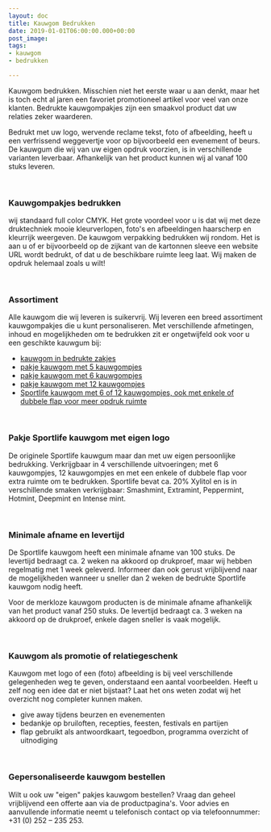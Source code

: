 ```yaml
---
layout: doc
title: Kauwgom Bedrukken
date: 2019-01-01T06:00:00.000+00:00
post_image: 
tags:
- kauwgom
- bedrukken

---
```

<p>Kauwgom bedrukken. Misschien niet het eerste waar u aan denkt, maar het is toch echt al jaren een favoriet promotioneel artikel voor veel van onze klanten. Bedrukte kauwgompakjes zijn een smaakvol product dat uw relaties zeker waarderen.</p>

<p>Bedrukt met uw logo, wervende reclame tekst, foto of afbeelding, heeft u een verfrissend weggevertje voor op bijvoorbeeld een evenement of beurs. De kauwgum die wij van uw eigen opdruk voorzien, is in verschillende varianten leverbaar. Afhankelijk van het product kunnen wij al vanaf 100 stuks leveren.</p>
<br>

<h3 class="pdp">Kauwgompakjes bedrukken</h3>
<p>  
<p> wij standaard full color CMYK. Het grote voordeel voor u is dat wij met deze druktechniek mooie kleurverlopen, foto's en afbeeldingen haarscherp en kleurrijk weergeven. De kauwgom verpakking bedrukken wij rondom. Het is aan u of er bijvoorbeeld op de zijkant van de kartonnen sleeve een website URL wordt bedrukt, of dat u de beschikbare ruimte leeg laat. Wij maken de opdruk helemaal zoals u wilt!</p>
<br>

<h3 class="pdp">Assortiment</h3>
<p>  
<p>Alle kauwgom die wij leveren is suikervrij. Wij leveren een breed assortiment kauwgompakjes die u kunt personaliseren. Met verschillende afmetingen, inhoud en mogelijkheden om te bedrukken zit er ongetwijfeld ook voor u een geschikte kauwgum bij:</p>

<ul>
<li><a class="blue" href="https://www.allpremiums.nl/kauwgom-in-zakje-bedrukken/" title="kauwgom in bedrukte zakjes">kauwgom in bedrukte zakjes</a></li>

<li><a class="blue" href="https://www.allpremiums.nl/pakje-kauwgom-bedrukken/" title="pakje kauwgom met 5 kauwgompjes">pakje kauwgom met 5 kauwgompjes</a></li>

<li><a class="blue" href="https://www.allpremiums.nl/kauwgom-verpakking-bedrukken/" title="pakje kauwgom met 6 kauwgompjes">pakje kauwgom met 6 kauwgompjes</a></li>

<li><a class="blue" href="https://www.allpremiums.nl/kauwgom-laten-bedrukken/" title="pakje kauwgom met 12 kauwgompjes">pakje kauwgom met 12 kauwgompjes</a></li>

<li><a class="blue" href="https://www.allpremiums.nl/sportlife-kauwgom-bedrukken/" title="sportlife kauwgom bedrukken">Sportlife kauwgom met 6 of 12 kauwgompjes, ook met enkele of dubbele flap voor meer opdruk ruimte</a></li>
</ul>
<br>

<h3 class="pdp">Pakje Sportlife kauwgom met eigen logo</h3>
<p>  
<p>De originele Sportlife kauwgum maar dan met uw eigen persoonlijke bedrukking. Verkrijgbaar in 4 verschillende uitvoeringen; met 6 kauwgompjes, 12 kauwgompjes en met een enkele of dubbele flap voor extra ruimte om te bedrukken. Sportlife bevat ca. 20% Xylitol en is in verschillende smaken verkrijgbaar: Smashmint, Extramint, Peppermint, Hotmint, Deepmint en Intense mint.</p>
<br>

<h3 class="pdp">Minimale afname en levertijd</h3>
<p>  
<p>De Sportlife kauwgom heeft een minimale afname van 100 stuks. De levertijd bedraagt ca. 2 weken na akkoord op drukproef, maar wij hebben regelmatig met 1 week geleverd. Informeer dan ook gerust vrijblijvend naar de mogelijkheden wanneer u sneller dan 2 weken de bedrukte Sportlife kauwgom nodig heeft.</p>

<p>Voor de merkloze kauwgom producten is de minimale afname afhankelijk van het product vanaf 250 stuks. De levertijd bedraagt ca. 3 weken na akkoord op de drukproef, enkele dagen sneller is vaak mogelijk.</p>
<br>

<h3 class="pdp">Kauwgom als promotie of relatiegeschenk</h3>   
<p>  
<p>Kauwgom met logo of een (foto) afbeelding is bij veel verschillende gelegenheden weg te geven, onderstaand een aantal voorbeelden. Heeft u zelf nog een idee dat er niet bijstaat? Laat het ons weten zodat wij het overzicht nog completer kunnen maken.</p>

<ul>
<li>give away tijdens beurzen en evenementen</li>
<li>bedankje op bruiloften, recepties, feesten, festivals en partijen</li>
<li>flap gebruikt als antwoordkaart, tegoedbon, programma overzicht of uitnodiging</li>
</ul>
<br>

<h3 class="pdp">Gepersonaliseerde kauwgom bestellen</h3>   
<p>  
<p>Wilt u ook uw "eigen" pakjes kauwgom bestellen? Vraag dan geheel vrijblijvend een offerte aan via de productpagina's. Voor advies en aanvullende informatie neemt u telefonisch contact op via telefoonnummer: +31 (0) 252 – 235 253.</p>